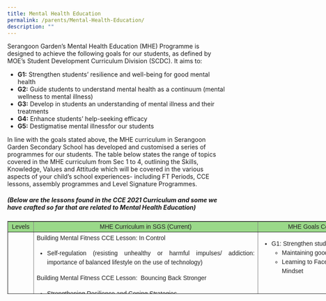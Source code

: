 ```yaml
---
title: Mental Health Education
permalink: /parents/Mental-Health-Education/
description: ""
---
```

Serangoon Garden’s Mental Health Education (MHE) Programme is designed to achieve the following goals for our students, as defined by MOE’s Student Development Curriculum Division (SCDC). It aims to:

*   **G1:** Strengthen students’ resilience and well-being for good mental health
*   **G2:** Guide students to understand mental health as a continuum (mental wellness to mental illness)
*   **G3:** Develop in students an understanding of mental illness and their treatments
*   **G4:** Enhance students’ help-seeking efficacy 
*   **G5:** Destigmatise mental illnessfor our students

In line with the goals stated above, the MHE curriculum in Serangoon Garden Secondary School has developed and customised a series of programmes for our students. The table below states the range of topics covered in the MHE curriculum from Sec 1 to 4, outlining the Skills, Knowledge, Values and Attitude which will be covered in the various aspects of your child’s school experiences- including FT Periods, CCE lessons, assembly programmes and Level Signature Programmes.

##### (Below are the lessons found in the CCE 2021 Curriculum and some we have crafted so far that are related to Mental Health Education)

<table border="1" style="box-sizing: border-box; color: rgb(34, 34, 34); font-family: Montserrat, sans-serif; font-size: 14px; font-style: normal; font-variant-ligatures: normal; font-variant-caps: normal; font-weight: 300; letter-spacing: normal; orphans: 2; text-align: start; text-transform: none; white-space: normal; widows: 2; word-spacing: 0px; -webkit-text-stroke-width: 0px; text-decoration-thickness: initial; text-decoration-style: initial; text-decoration-color: initial; border-collapse: collapse; width: 930px; height: 168px;"><tbody style="box-sizing: border-box;"><tr style="box-sizing: border-box; height: 24px;"><td style="box-sizing: border-box; width: 58.5469px; text-align: center; height: 24px; background-color: rgb(154, 217, 137);"><span style="box-sizing: border-box; font-family: &quot;arial black&quot;, sans-serif;"><strong style="box-sizing: border-box; font-weight: bolder;">Levels</strong></span></td><td style="box-sizing: border-box; width: 517.453px; text-align: center; height: 24px; background-color: rgb(154, 217, 137);"><span style="box-sizing: border-box; font-family: &quot;arial black&quot;, sans-serif;"><strong style="box-sizing: border-box; font-weight: bolder;">MHE Curriculum in SGS (Current)</strong></span></td><td style="box-sizing: border-box; width: 353px; text-align: center; height: 24px; background-color: rgb(154, 217, 137);"><span style="box-sizing: border-box; font-family: &quot;arial black&quot;, sans-serif;"><strong style="box-sizing: border-box; font-weight: bolder;">MHE Goals Covered in Curriculum</strong></span></td></tr><tr style="box-sizing: border-box; height: 24px;"><td style="box-sizing: border-box; width: 58.5469px; height: 24px; text-align: center; vertical-align: middle;"><span style="box-sizing: border-box; font-family: &quot;arial black&quot;, sans-serif;"><strong style="box-sizing: border-box; font-weight: bolder;">Sec 1</strong></span></td><td style="box-sizing: border-box; width: 517.453px; height: 24px;"><p style="box-sizing: border-box; margin: 0px 0px 10px; line-height: 1.6; text-align: justify;"><span style="box-sizing: border-box; font-family: &quot;arial black&quot;, sans-serif;"><strong style="box-sizing: border-box; font-weight: bolder;">Building Mental Fitness CCE Lesson: In Control</strong></span></p><ul style="box-sizing: border-box; text-align: justify;"><li style="box-sizing: border-box; line-height: 1.5;"><span style="box-sizing: border-box; font-family: arial, helvetica, sans-serif;">Self-regulation (resisting unhealthy or harmful impulses/ addiction: importance of balanced lifestyle on the use of technology)</span></li></ul><p style="box-sizing: border-box; margin: 0px 0px 10px; line-height: 1.6; text-align: justify;"><span style="box-sizing: border-box; font-family: &quot;arial black&quot;, sans-serif;"><strong style="box-sizing: border-box; font-weight: bolder;">Building Mental Fitness CCE Lesson:&nbsp; Bouncing Back Stronger</strong></span></p><ul style="box-sizing: border-box; text-align: justify;"><li style="box-sizing: border-box; line-height: 1.5;"><span style="box-sizing: border-box; font-family: arial, helvetica, sans-serif;">Strengthening Resilience and Coping Strategies</span></li><li style="box-sizing: border-box; line-height: 1.5;"><span style="box-sizing: border-box; font-family: arial, helvetica, sans-serif;">Adopting a Growth Mindset</span></li></ul><p style="box-sizing: border-box; margin: 0px 0px 10px; line-height: 1.6; text-align: justify;"><span style="box-sizing: border-box; font-family: &quot;arial black&quot;, sans-serif;"><strong style="box-sizing: border-box; font-weight: bolder;">SGS Values Package CCE Lesson: Contemporary Issue Discussion on Mental Wellness</strong></span></p><ul style="box-sizing: border-box;"><li style="box-sizing: border-box; line-height: 1.5; text-align: justify;"><span style="box-sizing: border-box; font-family: arial, helvetica, sans-serif;">Discussion on the importance of talking about and taking care of our mental wellness vis-à-vis the strive for personal excellence (Case study: Noami Osaka and Simone Biles)</span></li></ul></td><td style="box-sizing: border-box; width: 353px; height: 24px; text-align: left; vertical-align: top;"><ul style="box-sizing: border-box;"><li style="box-sizing: border-box; line-height: 1.5;"><span style="box-sizing: border-box; font-family: arial, helvetica, sans-serif;">G1: Strengthen students’ resilience and well-being</span><ul style="box-sizing: border-box; list-style-type: circle;"><li style="box-sizing: border-box; line-height: 1.5;"><span style="box-sizing: border-box; font-family: arial, helvetica, sans-serif;">Maintaining good mental health</span></li><li style="box-sizing: border-box; line-height: 1.5;"><span style="box-sizing: border-box; font-family: arial, helvetica, sans-serif;">Learning to Face Challenges with a Growth Mindset</span></li></ul></li></ul></td></tr><tr style="box-sizing: border-box; height: 24px;"><td style="box-sizing: border-box; width: 58.5469px; height: 24px; text-align: center;"><span style="box-sizing: border-box; font-family: &quot;arial black&quot;, sans-serif;"><strong style="box-sizing: border-box; font-weight: bolder;">Sec 2</strong></span></td><td style="box-sizing: border-box; width: 517.453px; height: 24px;"><p style="box-sizing: border-box; margin: 0px 0px 10px; line-height: 1.6; text-align: justify;"><span style="box-sizing: border-box; font-family: &quot;arial black&quot;, sans-serif;"><strong style="box-sizing: border-box; font-weight: bolder;">Building Mental Fitness CCE Lessons: Stressed or Distressed</strong></span></p><ul style="box-sizing: border-box; text-align: justify;"><li style="box-sizing: border-box; line-height: 1.5;"><span style="box-sizing: border-box; font-family: arial, helvetica, sans-serif;">Self-monitoring and managing emotional reactions (SLS Caring for our Mental Health)</span></li><li style="box-sizing: border-box; line-height: 1.5;"><span style="box-sizing: border-box; font-family: arial, helvetica, sans-serif;">Demonstrate self-regulation skills to monitor their well-being</span></li><li style="box-sizing: border-box; line-height: 1.5;"><span style="box-sizing: border-box; font-family: arial, helvetica, sans-serif;">Identify healthy strategies to work on improving the regulation of their emotions, thoughts and behaviours.</span></li><li style="box-sizing: border-box; line-height: 1.5;"><span style="box-sizing: border-box; font-family: arial, helvetica, sans-serif;">Reflect on how they can be resilient and manage their reactions to different challenging situations.</span></li><li style="box-sizing: border-box; line-height: 1.5;"><span style="box-sizing: border-box; font-family: arial, helvetica, sans-serif;">Learning about the Mental Health Continuum and differentiate between stress and distress</span></li></ul><p style="box-sizing: border-box; margin: 0px 0px 10px; line-height: 1.6; text-align: justify;"><span style="box-sizing: border-box; font-family: &quot;arial black&quot;, sans-serif;"><strong style="box-sizing: border-box; font-weight: bolder;">Building Mental Fitness CCE Lessons: Stamping Out ANTs</strong></span></p><ul style="box-sizing: border-box; text-align: justify;"><li style="box-sizing: border-box; line-height: 1.5;"><span style="box-sizing: border-box; font-family: arial, helvetica, sans-serif;">Understanding triggers and challenging negative thoughts (SLS on Challenging ANTs)</span></li></ul><p style="box-sizing: border-box; margin: 0px 0px 10px; line-height: 1.6; text-align: justify;"><span style="box-sizing: border-box; font-family: &quot;arial black&quot;, sans-serif;"><strong style="box-sizing: border-box; font-weight: bolder;">Building Mental Fitness CCE Lessons: Failing Forward</strong></span></p><ul style="box-sizing: border-box; text-align: justify;"><li style="box-sizing: border-box; line-height: 1.5;"><span style="box-sizing: border-box; font-family: arial, helvetica, sans-serif;">Redefining setbacks/ failure as opportunities for growth</span></li></ul><p style="box-sizing: border-box; margin: 0px 0px 10px; line-height: 1.6; text-align: justify;"><span style="box-sizing: border-box; font-family: &quot;arial black&quot;, sans-serif;"><strong style="box-sizing: border-box; font-weight: bolder;">SGS Values Package CCE Lesson: Contemporary Issue Discussion on Mental Wellness</strong></span></p><ul style="box-sizing: border-box; text-align: justify;"><li style="box-sizing: border-box; line-height: 1.5;"><span style="box-sizing: border-box; font-family: arial, helvetica, sans-serif;">Discussion on the importance of talking about and taking care of our mental wellness vis-à-vis the strive for personal excellence (Case study: Noami Osaka and Simone Biles)</span></li></ul><p style="box-sizing: border-box; margin: 0px 0px 10px; line-height: 1.6; text-align: justify;"><span style="box-sizing: border-box; font-family: &quot;arial black&quot;, sans-serif;"><strong style="box-sizing: border-box; font-weight: bolder;">Bridging Differences: L2 Looking Beyond The Label (Contemporary Issue)</strong></span></p><ul style="box-sizing: border-box; text-align: justify;"><li style="box-sizing: border-box; line-height: 1.5;"><span style="box-sizing: border-box; font-family: arial, helvetica, sans-serif;">Recognise stigma associated with people with mental illness, whose needs and situations may often be overlooked or misunderstood by the society.</span></li><li style="box-sizing: border-box; line-height: 1.5;"><span style="box-sizing: border-box; font-family: arial, helvetica, sans-serif;">Recognize the importance of connecting with people who are different from us (e.g. have mental illness)&nbsp; and avoid stereotyping them;</span></li><li style="box-sizing: border-box; line-height: 1.5;"><span style="box-sizing: border-box; font-family: arial, helvetica, sans-serif;">Make use of the WALLS framework to advocate against stigma associated with mental health issues, and create an inclusive and harmonious community.</span></li></ul></td><td style="box-sizing: border-box; width: 353px; height: 24px; text-align: left; vertical-align: top;"><ul style="box-sizing: border-box;"><li style="box-sizing: border-box; line-height: 1.5;"><span style="box-sizing: border-box; font-family: arial, helvetica, sans-serif;">G1: Strengthen students’ resilience and well-being</span><ul style="box-sizing: border-box;"><li style="box-sizing: border-box; line-height: 1.5;"><span style="box-sizing: border-box; font-family: arial, helvetica, sans-serif;">Maintaining good mental health</span></li><li style="box-sizing: border-box; line-height: 1.5;"><span style="box-sizing: border-box; font-family: arial, helvetica, sans-serif;">Learning to Face Challenges with a Growth Mindset</span></li></ul></li></ul><p style="box-sizing: border-box; margin: 0px 0px 10px; line-height: 1.6;">&nbsp;</p><ul style="box-sizing: border-box;"><li style="box-sizing: border-box; line-height: 1.5;"><span style="box-sizing: border-box; font-family: arial, helvetica, sans-serif;">G2: Guide students to understand mental health as a continuum from mental wellness to mental illness</span><ul style="box-sizing: border-box;"><li style="box-sizing: border-box; line-height: 1.5;"><span style="box-sizing: border-box; font-family: arial, helvetica, sans-serif;">Differentiating stress and distress</span></li></ul></li></ul><p style="box-sizing: border-box; margin: 0px 0px 10px; line-height: 1.6;">&nbsp;</p><ul style="box-sizing: border-box;"><li style="box-sizing: border-box; line-height: 1.5;"><span style="box-sizing: border-box; font-family: arial, helvetica, sans-serif;">G3:Develop in students an understanding of mental illness and their treatments</span></li></ul><p style="box-sizing: border-box; margin: 0px 0px 10px; line-height: 1.6;">&nbsp;</p><ul style="box-sizing: border-box;"><li style="box-sizing: border-box; line-height: 1.5;"><span style="box-sizing: border-box; font-family: arial, helvetica, sans-serif;">G4: Enhance students’ help-seeking efficacy&nbsp;</span><ul style="box-sizing: border-box;"><li style="box-sizing: border-box; line-height: 1.5;"><span style="box-sizing: border-box; font-family: arial, helvetica, sans-serif;">Learning of coping strategies (COPES)</span></li><li style="box-sizing: border-box; line-height: 1.5;"><span style="box-sizing: border-box; font-family: arial, helvetica, sans-serif;">Seeking help from peers and supporting others (CHEERS)</span></li></ul></li></ul><p style="box-sizing: border-box; margin: 0px 0px 10px; line-height: 1.6;">&nbsp;</p><ul style="box-sizing: border-box; list-style-type: disc;"><li style="box-sizing: border-box; line-height: 1.5;"><pre style="box-sizing: border-box; font-family: monospace, monospace; font-size: 1em;"><span style="box-sizing: border-box; font-family: arial, helvetica, sans-serif;">G5: Destigmatise mental illness&nbsp;for our students
     -  Applying WALLS to advocate against stigma&nbsp;</span></pre></li></ul><pre style="box-sizing: border-box; font-family: monospace, monospace; font-size: 1em;"></pre></td></tr><tr style="box-sizing: border-box; height: 24px;"><td style="box-sizing: border-box; width: 58.5469px; height: 24px;"><span style="box-sizing: border-box; font-family: &quot;arial black&quot;, sans-serif;"><strong style="box-sizing: border-box; font-weight: bolder;">Sec&nbsp; 3</strong></span></td><td style="box-sizing: border-box; width: 517.453px; height: 24px;"><p style="box-sizing: border-box; margin: 0px 0px 10px; line-height: 1.6; text-align: justify;"><span style="box-sizing: border-box; font-family: &quot;arial black&quot;, sans-serif;"><strong style="box-sizing: border-box; font-weight: bolder;">Building Mental Fitness CCE Lessons: Perfectly Imperfect</strong></span></p><ul style="box-sizing: border-box; text-align: justify;"><li style="box-sizing: border-box; line-height: 1.5;"><span style="box-sizing: border-box; font-family: arial, helvetica, sans-serif;">Differentiate between a healthy pursuit of excellence and an unhealthy pursuit of perfection, and ways to calibrate unhealthy expectations in the journey towards becoming their best selves.</span></li></ul><p style="box-sizing: border-box; margin: 0px 0px 10px; line-height: 1.6; text-align: justify;"><span style="box-sizing: border-box; font-family: &quot;arial black&quot;, sans-serif;"><strong style="box-sizing: border-box; font-weight: bolder;">Building Mental Fitness CCE Lessons: Hit the Brakes, Consider the Stakes</strong></span></p><ul style="box-sizing: border-box; text-align: justify;"><li style="box-sizing: border-box; line-height: 1.5;"><span style="box-sizing: border-box; font-family: arial, helvetica, sans-serif;">Learn to control their impulse to engage in risky behaviours by considering the negative consequences of the behaviours and more important things at stake in the long run</span></li></ul><p style="box-sizing: border-box; margin: 0px 0px 10px; line-height: 1.6; text-align: justify;"><span style="box-sizing: border-box; font-family: &quot;arial black&quot;, sans-serif;"><strong style="box-sizing: border-box; font-weight: bolder;">SGS Values Package CCE Lesson: Contemporary Issue Discussion on Mental Wellness</strong></span></p><ul style="box-sizing: border-box;"><li style="box-sizing: border-box; line-height: 1.5; text-align: justify;"><span style="box-sizing: border-box; font-family: arial, helvetica, sans-serif;">Discussion on the importance of talking about and taking care of our mental wellness vis-à-vis the strive for personal excellence (Case study: “Tang Ping” Movement in China)</span></li></ul></td><td style="box-sizing: border-box; width: 353px; height: 24px; text-align: left; vertical-align: top;"><ul style="box-sizing: border-box;"><li style="box-sizing: border-box; line-height: 1.5;"><span style="box-sizing: border-box; font-family: arial, helvetica, sans-serif;">G1: Strengthen students’ resilience and well-being</span><ul style="box-sizing: border-box;"><li style="box-sizing: border-box; line-height: 1.5;"><span style="box-sizing: border-box; font-family: arial, helvetica, sans-serif;">Maintaining good mental health</span></li><li style="box-sizing: border-box; line-height: 1.5;"><span style="box-sizing: border-box; font-family: arial, helvetica, sans-serif;">Facing Challenges with Growth Mindset</span></li></ul></li></ul><p style="box-sizing: border-box; margin: 0px 0px 10px; line-height: 1.6;">&nbsp;</p><ul style="box-sizing: border-box;"><li style="box-sizing: border-box; line-height: 1.5;"><span style="box-sizing: border-box; font-family: arial, helvetica, sans-serif;">G4: Enhance students’ help-seeking efficacy&nbsp;</span></li></ul><p style="box-sizing: border-box; margin: 0px 0px 10px; line-height: 1.6;">&nbsp;</p><ul style="box-sizing: border-box;"><li style="box-sizing: border-box; line-height: 1.5;"><span style="box-sizing: border-box; font-family: arial, helvetica, sans-serif;">G2: Guide students to understand mental health as a continuum from mental wellness to mental illness</span></li></ul></td></tr><tr style="box-sizing: border-box; height: 24px;"><td style="box-sizing: border-box; width: 58.5469px; height: 24px;"><span style="box-sizing: border-box; font-family: &quot;arial black&quot;, sans-serif;"><strong style="box-sizing: border-box; font-weight: bolder;">Sec 4/5</strong></span></td><td style="box-sizing: border-box; width: 517.453px; height: 24px;"><p style="box-sizing: border-box; margin: 0px 0px 10px; line-height: 1.6; text-align: justify;"><span style="box-sizing: border-box; font-family: &quot;arial black&quot;, sans-serif;"><strong style="box-sizing: border-box; font-weight: bolder;">Building Mental Fitness CCE Lessons: My Well-being Capsule</strong></span></p><ul style="box-sizing: border-box; text-align: justify;"><li style="box-sizing: border-box; line-height: 1.5;"><span style="box-sizing: border-box; font-family: arial, helvetica, sans-serif;">Reflect and tap on their internal strengths: positive mindset and self-efficacy (I Am), and social and emotional skills and strategies, including practising self-compassion (I Can); as well as their external resources: their social support (I Have), to overcome any challenges.</span></li></ul><p style="box-sizing: border-box; margin: 0px 0px 10px; line-height: 1.6; text-align: justify;"><span style="box-sizing: border-box; font-family: &quot;arial black&quot;, sans-serif;"><strong style="box-sizing: border-box; font-weight: bolder;">Building Mental Fitness CCE Lessons: Navigating the Waves of Adversity</strong></span></p><ul style="box-sizing: border-box; text-align: justify;"><li style="box-sizing: border-box; line-height: 1.5;"><span style="box-sizing: border-box; font-family: arial, helvetica, sans-serif;">Learn to take active steps to build hope in the face of adversity</span></li><li style="box-sizing: border-box; line-height: 1.5;"><span style="box-sizing: border-box; font-family: arial, helvetica, sans-serif;">Build on what they have learnt about signs of distress, to identify signs that are associated with loss of hope</span></li><li style="box-sizing: border-box; line-height: 1.5;"><span style="box-sizing: border-box; font-family: arial, helvetica, sans-serif;">Provide support to someone who may have lost hope</span></li></ul><p style="box-sizing: border-box; margin: 0px 0px 10px; line-height: 1.6; text-align: justify;"><span style="box-sizing: border-box; font-family: &quot;arial black&quot;, sans-serif;"><strong style="box-sizing: border-box; font-weight: bolder;">SGS Values Package CCE Lesson: Contemporary Issue Discussion on Mental Wellness</strong></span></p><ul style="box-sizing: border-box;"><li style="box-sizing: border-box; line-height: 1.5; text-align: justify;"><span style="box-sizing: border-box; font-family: arial, helvetica, sans-serif;">Discussion on the importance of talking about and taking care of our mental wellness vis-à-vis the strive for personal excellence (Case study: “Tang Ping” Movement in China)</span></li></ul></td><td style="box-sizing: border-box; width: 353px; height: 24px; text-align: left; vertical-align: top;"><ul style="box-sizing: border-box;"><li style="box-sizing: border-box; line-height: 1.5;"><span style="box-sizing: border-box; font-family: arial, helvetica, sans-serif;">G1: Strengthen students’ resilience and well-being</span><ul style="box-sizing: border-box;"><li style="box-sizing: border-box; line-height: 1.5;"><span style="box-sizing: border-box; font-family: arial, helvetica, sans-serif;">Maintaining good mental health</span></li><li style="box-sizing: border-box; line-height: 1.5;"><span style="box-sizing: border-box; font-family: arial, helvetica, sans-serif;">Facing Challenges with hope</span></li></ul></li><li style="box-sizing: border-box; line-height: 1.5;"><span style="box-sizing: border-box; font-family: arial, helvetica, sans-serif;">G4: Enhance students’ help-seeking and help-giving efficacy&nbsp;</span></li></ul><p style="box-sizing: border-box; margin: 0px 0px 10px; line-height: 1.6;">&nbsp;</p><ul style="box-sizing: border-box;"><li style="box-sizing: border-box; line-height: 1.5;"><span style="box-sizing: border-box; font-family: arial, helvetica, sans-serif;">G2: Guide students to understand mental health as a continuum from mental wellness to mental illness</span></li></ul></td></tr><tr style="box-sizing: border-box; height: 24px;"><td style="box-sizing: border-box; width: 58.5469px; height: 24px;"><span style="box-sizing: border-box; font-family: &quot;arial black&quot;, sans-serif;"><strong style="box-sizing: border-box; font-weight: bolder;">All Levels</strong></span></td><td style="box-sizing: border-box; width: 517.453px; height: 24px;"><p style="box-sizing: border-box; margin: 0px 0px 10px; line-height: 1.6; text-align: justify;"><span style="box-sizing: border-box; font-family: &quot;arial black&quot;, sans-serif;"><strong style="box-sizing: border-box; font-weight: bolder;"><u style="box-sizing: border-box;">FT Periods Guidance Lessons covered in 2021</u></strong></span></p><ol style="box-sizing: border-box;"><li style="box-sizing: border-box; line-height: 1.5; text-align: justify;"><span style="box-sizing: border-box; font-family: arial, helvetica, sans-serif;">Managing Impulsivity</span></li><li style="box-sizing: border-box; line-height: 1.5; text-align: justify;"><span style="box-sizing: border-box; font-family: arial, helvetica, sans-serif;">Challenging ANTs</span></li><li style="box-sizing: border-box; line-height: 1.5; text-align: justify;"><span style="box-sizing: border-box; font-family: arial, helvetica, sans-serif;">Expressing Optimism and Gratitude</span></li><li style="box-sizing: border-box; line-height: 1.5; text-align: justify;"><span style="box-sizing: border-box; font-family: arial, helvetica, sans-serif;">Managing Emotions (Mood Charts and COPES)</span></li><li style="box-sizing: border-box; line-height: 1.5;"><span style="box-sizing: border-box; font-family: arial, helvetica, sans-serif;">Health Living: Physical and Mental Well-Being</span><ul style="box-sizing: border-box;"><li style="box-sizing: border-box; line-height: 1.5; text-align: justify;"><span style="box-sizing: border-box; font-family: arial, helvetica, sans-serif;">Good eating habits</span></li><li style="box-sizing: border-box; line-height: 1.5; text-align: justify;"><span style="box-sizing: border-box; font-family: arial, helvetica, sans-serif;">Exercise</span></li></ul></li></ol></td><td style="box-sizing: border-box; width: 353px; height: 24px; text-align: left; vertical-align: top;"><ul style="box-sizing: border-box;"><li style="box-sizing: border-box; line-height: 1.5;"><span style="box-sizing: border-box; font-family: arial, helvetica, sans-serif;">G1: Strengthen students’ resilience and well-being</span><ul style="box-sizing: border-box;"><li style="box-sizing: border-box; line-height: 1.5;"><span style="box-sizing: border-box; font-family: arial, helvetica, sans-serif;">Maintaining good mental health</span></li><li style="box-sizing: border-box; line-height: 1.5;"><span style="box-sizing: border-box; font-family: arial, helvetica, sans-serif;">Facing Challenges with hope</span></li></ul></li><li style="box-sizing: border-box; line-height: 1.5;"><span style="box-sizing: border-box; font-family: arial, helvetica, sans-serif;">G4: Enhance students’ help-seeking and help-giving efficacy&nbsp;</span></li><li style="box-sizing: border-box; line-height: 1.5;"><span style="box-sizing: border-box; font-family: arial, helvetica, sans-serif;">G2: Guide students to understand mental health as a continuum from mental wellness to mental illness</span></li></ul></td></tr><tr style="box-sizing: border-box; height: 24px;"><td style="box-sizing: border-box; width: 58.5469px; height: 24px;"><span style="box-sizing: border-box; font-family: &quot;arial black&quot;, sans-serif;"><strong style="box-sizing: border-box; font-weight: bolder;">All Levels</strong></span></td><td style="box-sizing: border-box; width: 517.453px; height: 24px;"><p style="box-sizing: border-box; margin: 0px 0px 10px; line-height: 1.6; text-align: justify;"><span style="box-sizing: border-box; font-family: &quot;arial black&quot;, sans-serif;"><strong style="box-sizing: border-box; font-weight: bolder;"><u style="box-sizing: border-box;">Assembly Programme</u></strong></span></p><p style="box-sizing: border-box; margin: 0px 0px 10px; line-height: 1.6; text-align: justify;"><span style="box-sizing: border-box; font-family: arial, helvetica, sans-serif;">The Better Way: Growth &gt; Perfection (Assembly Talk)</span></p><p style="box-sizing: border-box; margin: 0px 0px 10px; line-height: 1.6; text-align: justify;"><span style="box-sizing: border-box; font-family: arial, helvetica, sans-serif;">By Student Counselling Centre</span></p><ul style="box-sizing: border-box;"><li style="box-sizing: border-box; line-height: 1.5; text-align: justify;"><span style="box-sizing: border-box; font-family: arial, helvetica, sans-serif;">What is the difference between excellence and perfection&nbsp;</span><ul style="box-sizing: border-box;"><li style="box-sizing: border-box; line-height: 1.5;"><span style="box-sizing: border-box; font-family: arial, helvetica, sans-serif;">What happens when we insist on being perfect?&nbsp;</span></li><li style="box-sizing: border-box; line-height: 1.5;"><span style="box-sizing: border-box; font-family: arial, helvetica, sans-serif;">Prolonged and heightened stress and anxiety levels&nbsp;</span></li></ul></li><li style="box-sizing: border-box; line-height: 1.5;"><span style="box-sizing: border-box; font-family: arial, helvetica, sans-serif;">Overcoming the fear of failure&nbsp;&nbsp;</span><ul style="box-sizing: border-box;"><li style="box-sizing: border-box; line-height: 1.5; text-align: justify;"><span style="box-sizing: border-box; font-family: arial, helvetica, sans-serif;">Recognizing unhelpful thoughts&nbsp;</span></li><li style="box-sizing: border-box; line-height: 1.5; text-align: justify;"><span style="box-sizing: border-box; font-family: arial, helvetica, sans-serif;">Learning self-compassion and growth thinking&nbsp;</span></li><li style="box-sizing: border-box; line-height: 1.5; text-align: justify;"><span style="box-sizing: border-box; font-family: arial, helvetica, sans-serif;">Developing healthy social support sources&nbsp;</span></li></ul></li></ul></td><td style="box-sizing: border-box; width: 353px; height: 24px; text-align: left; vertical-align: top;"><ul style="box-sizing: border-box;"><li style="box-sizing: border-box; line-height: 1.5;"><span style="box-sizing: border-box; font-family: arial, helvetica, sans-serif;">G1: Strengthen students’ resilience and well-being</span><ul style="box-sizing: border-box;"><li style="box-sizing: border-box; line-height: 1.5;"><span style="box-sizing: border-box; font-family: arial, helvetica, sans-serif;">Maintaining good mental health</span></li><li style="box-sizing: border-box; line-height: 1.5;"><span style="box-sizing: border-box; font-family: arial, helvetica, sans-serif;">Facing Challenges with Growth Mindset</span></li></ul></li></ul><p style="box-sizing: border-box; margin: 0px 0px 10px; line-height: 1.6;">&nbsp;</p><ul style="box-sizing: border-box;"><li style="box-sizing: border-box; line-height: 1.5;"><span style="box-sizing: border-box; font-family: arial, helvetica, sans-serif;">G4: Enhance students’ help-seeking efficacy&nbsp;</span></li></ul></td></tr></tbody></table>